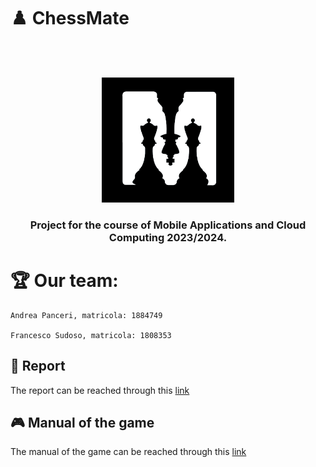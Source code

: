 # ♟️	ChessMate
<br />
<br />
<p align="center">
    <img src="app/src/main/assets/logo.png" alt="ChessMate Logo" height="200">
  </a>
  
  <h3 align="center"> Project for the course of Mobile Applications and Cloud Computing 2023/2024. </h3>
</p>


# 🏆 Our team:
```
Andrea Panceri, matricola: 1884749

Francesco Sudoso, matricola: 1808353
```

## 📖 Report

The report can be reached through this [link]('#')

## 🎮 Manual of the game

The manual of the game can be reached through this [link]('#')






